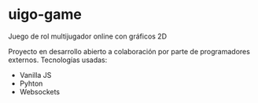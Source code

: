 # uigo-game
Juego de rol multijugador online con gráficos 2D

Proyecto en desarrollo abierto a colaboración por parte de programadores externos.
Tecnologías usadas:
- Vanilla JS
- Pyhton
- Websockets
